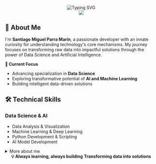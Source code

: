 
<!--
**Lobosanplay/Lobosanplay** is a ✨ _special_ ✨ repository because its `README.md` (this file) appears on your GitHub profile.

Here are some ideas to get you started:

- 🔭 I’m currently working on ...
- 🌱 I’m currently learning ...
- 👯 I’m looking to collaborate on ...
- 🤔 I’m looking for help with ...
- 💬 Ask me about ...
- 📫 How to reach me: ...
- 😄 Pronouns: ...
- ⚡ Fun fact: ...
-->
<div align="center">
 <img src="https://readme-typing-svg.herokuapp.com/?font=Fira+Code&duration=3000&pause=1000&color=F7F7F7&center=true&repeat=false&width=435&lines=Welcome+to+my+GitHub+profile!%F0%9F%91%8B%F0%9F%8F%BB;%C2%A1Welcome+to+my+GitHub+profile!%F0%9F%91%8B%F0%9F%8F%BB" alt="Typing SVG" />
</div>

<div align="center">
  <img src="https://c.tenor.com/ltpyiPEvEE0AAAAC/tenor.gif">
</div>

## 🌟 About Me

I'm **Santiago Miguel Parra Marín**, a passionate developer with an innate curiosity for understanding technology's core mechanisms. My journey focuses on transforming raw data into impactful solutions through the power of Data Science and Artificial Intelligence.

**🎯 Current Focus**
- Advancing specialization in **Data Science**
- Exploring transformative potential of **AI and Machine Learning**
- Building intelligent data-driven solutions

## 🛠 Technical Skills

### **Data Science & AI**
- Data Analysis & Visualization
- Machine Learning & Deep Learning
- Python Development & Scripting
- AI Model Development

<details>
 <summary>
  More about me
 </summary>
 <div align="center">
  <h2>Technologies</h2>
  <table>
   <tr>
    <th>Tech Stack</th>
    <td><img src="https://skillicons.dev/icons?i=js,css,py,django,flask,fastapi,mysql,selenium,flutter,postgres,express,nodejs,react,tailwind,ts"/></td>
   </tr>
   <tr>
    <th>Currently Learning</th>
    <td><img src="https://skillicons.dev/icons?i=anaconda,sklearn"/></td>
   </tr>
  </table>
 </div>
 
<div align="center">
 <h2>📊 GitHub Analytics</h2>
  <img src="https://github-readme-stats.vercel.app/api?username=Lobosanplay&show_icons=true&theme=radical">
  <img src="https://github-readme-stats.vercel.app/api/top-langs/?username=Lobosanplay&layout=compact&theme=radical">
</div>
<div align="center">
  <h2>GitHub Trophies</h2>
  <img src="https://github-profile-trophy.vercel.app/?username=Lobosanplay&theme=onestar"/>
</div>
</details>

<div align="center">
  <b>💡 Always learning, always building</b>
  <b>Transforming data into solutions</b>
</div>
